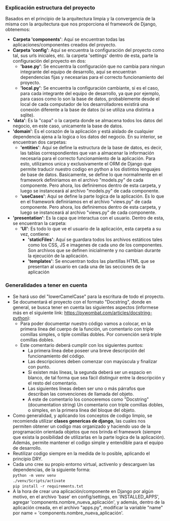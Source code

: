 ### Explicación estructura del proyecto

Basados en el principio de la arquitectura limpia y la convergencia de la misma con la arquitectura que nos proporciona el framework de Django, obtenemos:
- **Carpeta 'components'**: Aquí se encuentran todas las aplicaciones/componentes creados del proyecto.
- **Carpeta 'config'**: Aquí se encuentra la configuración del proyecto como tal, sus urls iniciales, etc. la carpeta 'settings' dentro de esta, parte la configuración del proyecto en dos:
    - **'base.py'**: Se encuentra la configuración que no cambia para ningun integrante del equipo de desarrollo, aquí se encuentran dependencias fijas y necesarias para el correcto funcionamiento del proyecto.
    - **'local.py'**: Se encuentra la configuración cambiante, si es el caso,  para cada integrante del equipo de desarrollo, ya que por ejemplo, para casos como lo son la base de datos, probablemente desde el local de cada computador de los desarrolladores existirá una conexión diferente a la base de datos (si se utiliza una distinta a sqlite).
- **'data'**: Es la "capa" o la carpeta donde se almacena todos los datos del negocio, en este caso, unicamente la base de datos.
- **'domain'**: Es el corazón de la aplicación y está aislado de cualquier dependencia ajena a la logica o los datos del negocio. En su interior, se encuentran dos carpetas:
    - **'entities'**: Aquí se define la estructura de la base de datos, es decir, las tablas correspondientes que van a almacenar la información necesaria para el correcto funcionamiento de la aplicación. Para esto, utilizamos unica y exclusivamente el ORM de Django que permite traducir nuestro codigo en python a los distintos lenguajes de base de datos. Basicamente, se define lo que normalmente en el framework definiriamos en el archivo "models.py" de cada componente. Pero ahora, los definiremos dentro de esta carpeta, y luego se instanceará al archivo "models.py" de cada componente.
    - **'useCases'**: Aquí se define la parte logica de la aplicación. Es lo que en el framework definiriamos en el archivo "views.py" de cada componente. Pero ahora, los definiremos dentro de esta carpeta, y luego se instanceará al archivo "views.py" de cada componente.
- **'presentation'**: Es la capa que interactua con el usuario. Dentro de esta, se encuentran la carpeta:
    - **'UI'**: Es todo lo que ve el usuario de la aplicación, esta carpeta a su vez, contiene:
        - **'staticFiles'**: Aquí se guardara todos los archivos estáticos tales como los CSS, JS e imagenes de cada uno de los componentes. Son archivos que se definen inicialmente y no cambian durante la ejecución de la aplicación.
        - **'templates'**: Se encuentran todos las plantillas HTML que se presentan al usuario en cada una de las secciones de la aplicación

### Generalidades a tener en cuenta

- Se hará uso del "lowerCamelCase" para la escritura de todo el proyecto.
- Se documentará el proyecto con el formato "Docstring", donde en general, se busca tener en cuenta las siguientes aspectos (informese más en el siguiente link: https://pywombat.com/articles/docstring-python):
    - Para poder documentar nuestro código vamos a colocar, en la primera línea del cuerpo de la función, un comentario con triple comillas simples, o tiple comillas dobles. Por convención será triple comillas dobles.
    - Este comentario deberá cumplir con los siguientes puntos:
        - La primera línea debe poseer una breve descripción del funcionamiento del código.
        - Las descripciones deben comenzar con mayúscula y finalizar con punto.
        - Si existen más líneas, la segunda deberá ser un espacio en blanco, de tal forma que sea fácil distinguir entre la descripción y el resto del comentario.
        - Las siguientes líneas deben ser uno o más párrafos que describan las convenciones de llamada del objeto.
        - A este de comentario los conoceremos como "Docstring" (documentation string) Un comentario con triple comillas dobles, o simples, en la primera línea del bloque del objeto.
- Como generalidad, y aplicando los conceptos de codigo limpio, se recomienda utilizar **clases genericas de django**, las cuales nos permiten obtener un codigo mas organizado y haciendo uso de la programación orientada objetos que nos brinda el framework (siempre que exista la posibilidad de utilizarlas en la parte logica de la aplicación). Además, permite mantener el codigo simple y entendible para el equipo de desarrollo.
- Reutilizar codigo siempre en la medida de lo posible, aplicando el principio DRY.
- Cada uno cree su propio entorno virtual, activenlo y descarguen las dependencias, de la siguiente forma:
    <br/>
    ```python -m venv venv```
    <br/>
    ```./venv/Scripts/activate```
    <br/>
    ```pip install -r requirements.txt```
    <br/>
- A la hora de crear una aplicación/componente en Django por algún motivo, en el archivo 'base' en config/settings, en 'INSTALLED_APPS', agregar 'components.nombre_nueva_aplicación', y además, dentro de la aplicación creada, en el archivo "apps.py", modificar la variable "name" por name = 'components.nombre_nueva_aplicación'.